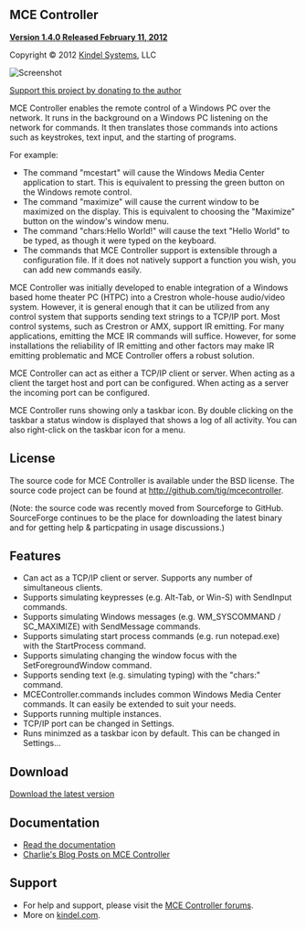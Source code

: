 ## MCE Controller 

[**Version 1.4.0 Released February 11, 2012**](https://github.com/tig/mcecontroller/downloads)

Copyright © 2012 [Kindel Systems](http://www.kindel.com), LLC

![Screenshot](http://www.kindel.com/products/mcecontroller/MCE%20Controller.png)

[Support this project by donating to the author](http://sourceforge.net/donate/index.php?group_id=138158)

MCE Controller enables the remote control of a Windows PC over the network. It runs in the background on a Windows PC listening on the network for commands. It then translates those commands into actions such as keystrokes, text input, and the starting of programs. 

For example: 

* The command "mcestart" will cause the Windows Media Center application to start. This is equivalent to pressing the green button on the Windows remote control. 
* The command "maximize" will cause the current window to be maximized on the display. This is equivalent to choosing the "Maximize" button on the window's window menu. 
* The command "chars:Hello World!" will cause the text "Hello World" to be typed, as though it were typed on the keyboard. 
* The commands that MCE Controller support is extensible through a configuration file. If it does not natively support a function you wish, you can add new commands easily.

MCE Controller was initially developed to enable integration of a Windows based home theater PC (HTPC) into a Crestron whole-house audio/video system. However, it is general enough that it can be utilized from any control system that supports sending text strings to a TCP/IP port. Most control systems, such as Crestron or AMX, support IR emitting. For many applications, emitting the MCE IR commands will suffice. However, for some installations the reliability of IR emitting and other factors may make IR emitting problematic and MCE Controller offers a robust solution.

MCE Controller can act as either a TCP/IP client or server. When acting as a client the target host and port can be configured. When acting as a server the incoming port can be configured.

MCE Controller runs showing only a taskbar icon. By double clicking on the taskbar a status window is displayed that shows a log of all activity. You can also right-click on the taskbar icon for a menu.

## License
The source code for MCE Controller is available under the BSD license. The source code project can be found at http://github.com/tig/mcecontroller.

(Note: the source code was recently moved from Sourceforge to GitHub. SourceForge continues to be the place for downloading the latest binary and for getting help & particpating in usage discussions.)

## Features
* Can act as a TCP/IP client or server. Supports any number of simultaneous clients.
* Supports simulating keypresses (e.g. Alt-Tab, or Win-S) with SendInput commands.
* Supports simulating Windows messages (e.g. WM_SYSCOMMAND / SC_MAXIMIZE) with SendMessage commands.
* Supports simulating start process commands (e.g. run notepad.exe) with the StartProcess command.
* Supports simulating changing the window focus with the SetForegroundWindow command.
* Supports sending text (e.g. simulating typing) with the "chars:" command.
* MCEController.commands includes common Windows Media Center commands. It can easily be extended to suit your needs.
* Supports running multiple instances.
* TCP/IP port can be changed in Settings.
* Runs minimzed as a taskbar icon by default. This can be changed in Settings...

## Download
[Download the latest version](https://github.com/tig/mcecontroller/downloads)

## Documentation
* [Read the documentation](http://cloud.github.com/downloads/tig/mcecontroller/Readme.htm)
* [Charlie's Blog Posts on MCE Controller](http://ceklog.kindel.com/category/passions/homeautomation/mce-controller/)

## Support 
* For help and support, please visit the [MCE Controller forums](https://sourceforge.net/projects/mcecontroller/forums/forum/464956).
* More on [kindel.com](http://www.kindel.com).